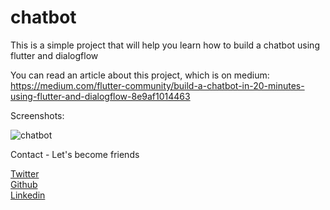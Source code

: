 # chatbot
This is a simple project that will help you learn how to build a chatbot using flutter and dialogflow

You can read an article about this project, which is on medium: https://medium.com/flutter-community/build-a-chatbot-in-20-minutes-using-flutter-and-dialogflow-8e9af1014463


Screenshots:

<img src="https://github.com/Wizpna/chatbot/blob/master/screenshot/Screenshot_20190728-214356.png"  title="chatbot">

Contact - Let's become friends

<a href="https://twitter.com/Promise_Amadi1">Twitter</a></br>
<a href="https://github.com/Wizpna">Github</a></br>
<a href="https://www.linkedin.com/in/promise-amadi-101759a1/">Linkedin</a></br>


